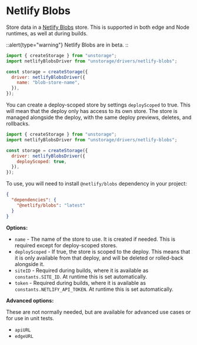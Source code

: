 # Netlify Blobs

Store data in a [Netlify Blobs](https://docs.netlify.com/blobs/overview/) store. This is supported in both edge and Node runtimes, as well at during builds.

::alert{type="warning"}
Netlify Blobs are in beta.
::

```js
import { createStorage } from "unstorage";
import netlifyBlobsDriver from "unstorage/drivers/netlify-blobs";

const storage = createStorage({
  driver: netlifyBlobsDriver({
    name: "blob-store-name",
  }),
});
```

You can create a deploy-scoped store by settings `deployScoped` to true. This will mean that the deploy only has access to its own store. The store is managed alongside the deploy, with the same deploy previews, deletes, and rollbacks.

```js
import { createStorage } from "unstorage";
import netlifyBlobsDriver from "unstorage/drivers/netlify-blobs";

const storage = createStorage({
  driver: netlifyBlobsDriver({
    deployScoped: true,
  }),
});
```

To use, you will need to install `@netlify/blobs` dependency in your project:

```json
{
  "dependencies": {
    "@netlify/blobs": "latest"
  }
}
```

**Options:**

- `name` - The name of the store to use. It is created if needed. This is required except for deploy-scoped stores.
- `deployScoped` - If true, the store is scoped to the deploy. This means that it is only available from that deploy, and will be deleted or rolled-back alongside it.
- `siteID` - Required during builds, where it is available as `constants.SITE_ID`. At runtime this is set automatically.
- `token` - Required during builds, where it is available as `constants.NETLIFY_API_TOKEN`. At runtime this is set automatically.

**Advanced options:**

These are not normally needed, but are available for advanced use cases or for use in unit tests.

- `apiURL`
- `edgeURL`
